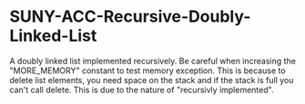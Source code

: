 # SUNY-ACC-Recursive-Doubly-Linked-List
A doubly linked list implemented recursively. 
Be careful when increasing the "MORE_MEMORY" constant to test memory exception. This is because to delete list elements, you need space on the stack and if the stack is full you can't call delete. This is due to the nature of "recursivly implemented".
